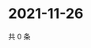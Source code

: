 # 2021-11-26

共 0 条

<!-- BEGIN WEIBO -->
<!-- 最后更新时间 Fri Nov 26 2021 16:16:44 GMT+0800 (China Standard Time) -->

<!-- END WEIBO -->
